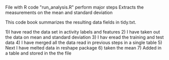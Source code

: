 File with R code "run_analysis.R" perform major steps Extracts the measurements on the mean and standard deviation 


This code book summarizes the resulting data fields in tidy.txt.

1)I have read the data set in activity labels and features
2) I have taken out the data on mean and standard deviation
3) I hav eread the training and test data
4) I have merged all the data read in previous steps in a single table
5) Next I have melted data in reshape package
6) taken the mean
7) Added in a table and stored in the the file

